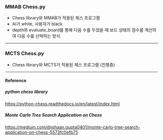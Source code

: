 ### MMAB Chess.py
- Chess library와 MMAB가 적용된 체스 프로그램
- AI가 white, 사용자가 black
- depth와 evaluate_board를 통해 다음 수를 두었을 때 보드 상태의 점수를 계산하여 다음 수를 선택하는 방식

-------------------------------------------------------------------------------------
### MCTS Chess.py
- Chess library와 MCTS가 적용된 체스 프로그램 (진행중)

-------------------------------------------------------------------------------------

#### Reference
##### python chess library
https://python-chess.readthedocs.io/en/latest/index.html
##### Monte Carlo Tree Search Application on Chess
https://medium.com/@ishaan.gupta0401/monte-carlo-tree-search-application-on-chess-5573fc0efb75
